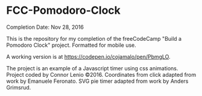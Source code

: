 # FCC-Pomodoro-Clock
Completion Date: Nov 28, 2016

This is the repository for my completion of the freeCodeCamp "Build a Pomodoro Clock" project. Formatted for mobile use.

A working version is at https://codepen.io/cojamalo/pen/PbmgLO.

The project is an example of a Javascript timer using css animations. Project coded by Connor Lenio ©2016. Coordinates from click adapted from work by Emanuele Feronato. SVG pie timer adapted from work by Anders Grimsrud.
